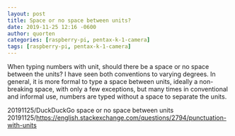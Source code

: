 ```yaml
---
layout: post
title: Space or no space between units?
date: 2019-11-25 12:16 -0600
author: quorten
categories: [raspberry-pi, pentax-k-1-camera]
tags: [raspberry-pi, pentax-k-1-camera]
---
```


When typing numbers with unit, should there be a space or no space
between the units?  I have seen both conventions to varying degrees.
In general, it is more formal to type a space between units, ideally a
non-breaking space, with only a few exceptions, but many times in
conventional and informal use, numbers are typed without a space to
separate the units.

20191125/DuckDuckGo space or no space between units  
20191125/https://english.stackexchange.com/questions/2794/punctuation-with-units
